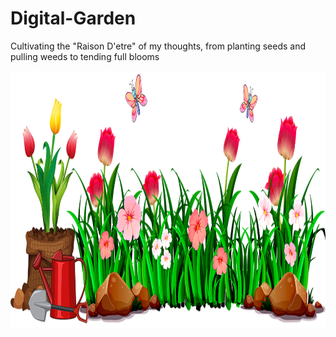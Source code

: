 # Digital-Garden
Cultivating the "Raison D'etre" of my thoughts, from planting seeds and pulling weeds to tending full blooms 


<img align="left" alt="PNG" src="https://github.com/arishma108/arb/blob/main/images/mytulipgarden.png?raw=true" width="1156" height="413" />



